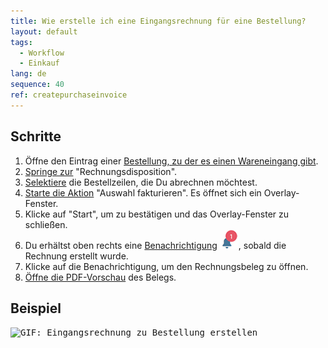 ```yaml
---
title: Wie erstelle ich eine Eingangsrechnung für eine Bestellung?
layout: default
tags:
  - Workflow
  - Einkauf
lang: de
sequence: 40
ref: createpurchaseinvoice
---
```


## Schritte
1. Öffne den Eintrag einer [Bestellung, zu der es einen Wareneingang gibt](Zu_Bestellung_Wareneingang_erstellen).
1. [Springe zur](SpringezuBelegen) "Rechnungsdisposition".
1. [Selektiere](AuswahlBelege) die Bestellzeilen, die Du abrechnen möchtest.
1. [Starte die Aktion](AktionStarten) "Auswahl fakturieren". Es öffnet sich ein Overlay-Fenster.
1. Klicke auf "Start", um zu bestätigen und das Overlay-Fenster zu schließen.
1. Du erhältst oben rechts eine [Benachrichtigung](Benachrichtigungsarten) ![](assets/NotificationBell_WebUI.png), sobald die Rechnung erstellt wurde.
1. Klicke auf die Benachrichtigung, um den Rechnungsbeleg zu öffnen.
1. [Öffne die PDF-Vorschau](PDFVorschau) des Belegs.

## Beispiel
<kbd><img src="assets/Zu_Bestellung_Eingangsrechnung_erstellen.gif" alt="GIF: Eingangsrechnung zu Bestellung erstellen"></kbd>

